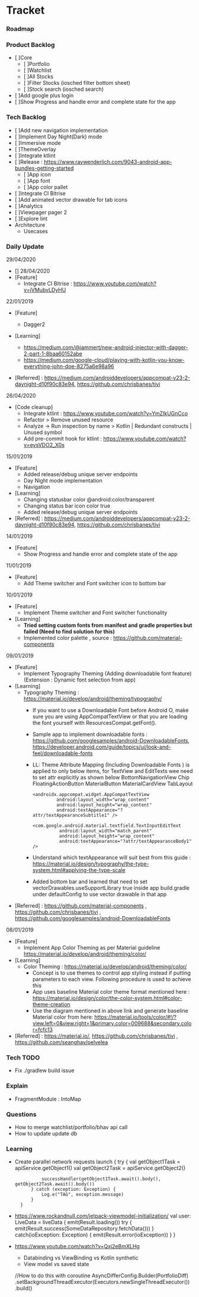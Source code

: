 # Tracket

### Roadmap

### Product Backlog
 - [ ]Core
    - [ ]Portfolio
    - [ ]Watchlist
    - [ ]All Stocks
    - [ ]Filter Stocks (iosched filter bottom sheet)
    - [ ]Stock search (iosched search)
 - [ ]Add google plus login
 - [ ]Show Progress and handle error and complete state for the app

### Tech Backlog
 - [ ]Add new navigation implementation
 - [ ]Implement Day Night(Dark) mode
 - [ ]Immersive mode
 - [ ]ThemeOverlay
 - [ ]Integrate ktlint
 - [ ]Release : https://www.raywenderlich.com/9043-android-app-bundles-getting-started
    - [ ]App icon
    - [ ]App font
    - [ ]App color pallet 
 - [ ]Integrate CI Bitrise
 - [ ]Add animated vector drawable for tab icons
 - [ ]Analytics
 - [ ]Viewpager pager 2
 - [ ]Explore lint
 - Architecture 
    - Usecases
    
     

### Daily Update
29/04/2020
 - []
28/04/2020
 - [Feature]
     - Integrate CI Bitrise : https://www.youtube.com/watch?v=jVMubvLDyHU
 
22/01/2019
  - [Feature]
       - Dagger2
  - [Learning]
       - https://medium.com/@iammert/new-android-injector-with-dagger-2-part-1-8baa60152abe
       - https://medium.com/google-cloud/playing-with-kotlin-you-know-everything-john-doe-8275a6e98a96

  - [Referred] : https://medium.com/androiddevelopers/appcompat-v23-2-daynight-d10f90c83e94, https://github.com/chrisbanes/tivi

26/04/2020
 - [Code cleanup]
    - Integrate ktlint : https://www.youtube.com/watch?v=YmZIkUGnCco
    - Refactor > Remove unused resource 
    - Analyze -> Run inspection by name > Kotlin | Redundant constructs | Unused symbol
    - Add pre-commit hook for ktlint : https://www.youtube.com/watch?v=eysVDO2_X0s
    
15/01/2019
 - [Feature]
      - Added release/debug unique server endpoints
      - Day Night mode implementation
      - Navigation
 - [Learning]
      - Changing statusbar color <item name="android:statusBarColor">@android:color/transparent</item>
      - Changing status bar icon color   <item name="android:windowLightStatusBar" tools:targetApi="m">true</item>
      - Added release/debug unique server endpoints
 - [Referred] : https://medium.com/androiddevelopers/appcompat-v23-2-daynight-d10f90c83e94, https://github.com/chrisbanes/tivi

14/01/2019
 - [Feature]
      - Show Progress and handle error and complete state of the app

11/01/2019
- [Feature]
     - Add Theme switcher and Font switcher icon to bottom bar

10/01/2019
 - [Feature]
     - Implement Theme switcher and Font switcher functionality
 - [Learning]
     - **Tried setting custom fonts from manifest and gradle properties but failed (Need to find solution for this)**
     - Implemented color palette , source : https://github.com/material-components

09/01/2019
 - [Feature]
    - Implement Typography Theming (Adding downloadable font feature) (Extension : Dynamic font selection from app)
 - [Learning]
    - Typography Theming : https://material.io/develop/android/theming/typography/
      - If you want to use a Downloadable Font before Android O, make sure you are using AppCompatTextView or that you are loading the font yourself with ResourcesCompat.getFont().
      - Sample app to implement downloadable fonts : https://github.com/googlesamples/android-DownloadableFonts, https://developer.android.com/guide/topics/ui/look-and-feel/downloadable-fonts
      - LL: Theme Attribute Mapping (Including Downloadable Fonts ) is applied to only below items, for TextView and EditTexts wee need to set attr explicitly as shown below
             BottomNavigationView
             Chip
             FloatingActionButton
             MaterialButton
             MaterialCardView
             TabLayout

            <androidx.appcompat.widget.AppCompatTextView
                     android:layout_width="wrap_content"
                     android:layout_height="wrap_content"
                     android:textAppearance="?attr/textAppearanceSubtitle1" />

            <com.google.android.material.textfield.TextInputEditText
                      android:layout_width="match_parent"
                      android:layout_height="wrap_content"
                      android:textAppearance="?attr/textAppearanceBody1" />

      - Understand which textAppearance will suit best from this guide : https://material.io/design/typography/the-type-system.html#applying-the-type-scale
      - Added bottom bar and learned that need to set vectorDrawables.useSupportLibrary true inside app build.gradle under defaultConfig to use vector drawable in that app
 - [Referred] : https://github.com/material-components , https://github.com/chrisbanes/tivi , https://github.com/googlesamples/android-DownloadableFonts
 
08/01/2019
 - [Feature]
    - Implement App Color Theming as per Material guideline https://material.io/develop/android/theming/color/
 - [Learning]
    - Color Theming : https://material.io/develop/android/theming/color/
        - Concept is to use themes to control app styling instead if putting parameters to each view. Following procedure is used to achieve this
        - App uses baseline Material color theme format mentioned here : https://material.io/design/color/the-color-system.html#color-theme-creation
        - Use the diagram mentioned in above link and generate baseline Material color from here: https://material.io/tools/color/#!/?view.left=0&view.right=1&primary.color=009688&secondary.color=fcfc13
 - [Referred] : https://material.io/, https://github.com/chrisbanes/tivi , https://github.com/seanghay/pelvelea
 
 
### Tech TODO
 - Fix ./gradlew build issue 

### Explain 
 - FragmentModule : IntoMap

### Questions
 - How to merge watchlist/portfolio/bhav api call
 - How to update update db

    
### Learning 
- Create parallel network requests
        launch {
            try {
                val getObject1Task = apiService.getObject1()
                val getObject2Task = apiService.getObject2()

                successHandler(getObject1Task.await().body(), getObject2Task.await().body())
            } catch (exception: Exception) {
                Log.e("TAG", exception.message)
            }
        }
- https://www.rockandnull.com/jetpack-viewmodel-initialization/
    val user: LiveData<Result> = liveData {
      emit(Result.loading())
      try {
          emit(Result.success(SomeDataRepository.fetchData()))
      } catch(ioException: Exception) {
          emit(Result.error(ioException))
      }
  }
  
- https://www.youtube.com/watch?v=Qxj2eBmXLHg
    - Databinding vs ViewBinding vs Kotlin synthetic
    - View model vs saved state 
    
    //How to do this with coroutine 
     AsyncDifferConfig.Builder<Portfolio>(PortfolioDiff)
            .setBackgroundThreadExecutor(Executors.newSingleThreadExecutor())
            .build()
    
